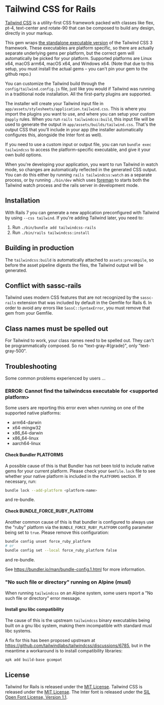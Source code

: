 # Tailwind CSS for Rails

[Tailwind CSS](https://tailwindcss.com) is a utility-first CSS framework packed with classes like flex, pt-4, text-center and rotate-90 that can be composed to build any design, directly in your markup.

This gem wraps [the standalone executable version](https://tailwindcss.com/blog/standalone-cli) of the Tailwind CSS 3 framework. These executables are platform specific, so there are actually separate underlying gems per platform, but the correct gem will automatically be picked for your platform. Supported platforms are Linux x64, macOS arm64, macOS x64, and Windows x64. (Note that due to this setup, you must install the actual gems – you can't pin your gem to the github repo.)

You can customize the Tailwind build through the `config/tailwind.config.js` file, just like you would if Tailwind was running in a traditional node installation. All the first-party plugins are supported.

The installer will create your Tailwind input file in `app/assets/stylesheets/application.tailwind.css`. This is where you import the plugins you want to use, and where you can setup your custom `@apply` rules. When you run `rails tailwindcss:build`, this input file will be used to generate the output in `app/assets/builds/tailwind.css`. That's the output CSS that you'll include in your app (the installer automatically configures this, alongside the Inter font as well).

If you need to use a custom input or output file, you can run `bundle exec tailwindcss` to access the platform-specific executable, and give it your own build options.

When you're developing your application, you want to run Tailwind in watch mode, so changes are automatically reflected in the generated CSS output. You can do this either by running `rails tailwindcss:watch` as a separate process, or by running `./bin/dev` which uses [foreman](https://github.com/ddollar/foreman) to starts both the Tailwind watch process and the rails server in development mode.


## Installation

With Rails 7 you can generate a new application preconfigured with Tailwind by using `--css tailwind`. If you're adding Tailwind later, you need to:

1. Run `./bin/bundle add tailwindcss-rails`
2. Run `./bin/rails tailwindcss:install`


## Building in production

The `tailwindcss:build` is automatically attached to `assets:precompile`, so before the asset pipeline digests the files, the Tailwind output will be generated.


## Conflict with sassc-rails

Tailwind uses modern CSS features that are not recognized by the `sassc-rails` extension that was included by default in the Gemfile for Rails 6. In order to avoid any errors like `SassC::SyntaxError`, you must remove that gem from your Gemfile.

## Class names must be spelled out

For Tailwind to work, your class names need to be spelled out. They can't be programmatically composed. So no "text-gray-#{grade}", only "text-gray-500".

## Troubleshooting

Some common problems experienced by users ...

### ERROR: Cannot find the tailwindcss executable for &lt;supported platform&gt;

Some users are reporting this error even when running on one of the supported native platforms:

- arm64-darwin
- x64-mingw32
- x86_64-darwin
- x86_64-linux
- aarch64-linux

#### Check Bundler PLATFORMS

A possible cause of this is that Bundler has not been told to include native gems for your current platform. Please check your `Gemfile.lock` file to see whether your native platform is included in the `PLATFORMS` section. If necessary, run:

``` sh
bundle lock --add-platform <platform-name>
```

and re-bundle.


#### Check BUNDLE_FORCE_RUBY_PLATFORM

Another common cause of this is that bundler is configured to always use the "ruby" platform via the
`BUNDLE_FORCE_RUBY_PLATFORM` config parameter being set to `true`. Please remove this configuration:

``` sh
bundle config unset force_ruby_platform
# or
bundle config set --local force_ruby_platform false
```

and re-bundle.

See https://bundler.io/man/bundle-config.1.html for more information.


### "No such file or directory" running on Alpine (musl)

When running `tailwindcss` on an Alpine system, some users report a "No such file or directory" error message.


#### Install gnu libc compatibility

The cause of this is the upstream `tailwindcss` binary executables being built on a gnu libc system, making them incompatible with standard musl libc systems.

A fix for this has been proposed upstream at https://github.com/tailwindlabs/tailwindcss/discussions/6785, but in the meantime a workaround is to install compatibility libraries:

``` sh
apk add build-base gcompat
```


## License

Tailwind for Rails is released under the [MIT License](https://opensource.org/licenses/MIT).
Tailwind CSS is released under the [MIT License](https://opensource.org/licenses/MIT).
The Inter font is released under the [SIL Open Font License, Version 1.1](https://github.com/rsms/inter/blob/master/LICENSE.txt).
